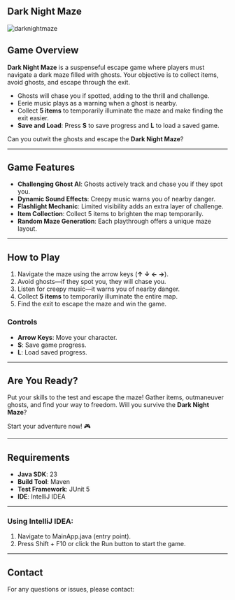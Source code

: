 ## Dark Night Maze 
![darknightmaze](https://github.com/user-attachments/assets/e377b536-c7ef-4ac1-b655-095e7676976c)


## **Game Overview**
**Dark Night Maze** is a suspenseful escape game where players must navigate a dark maze filled with ghosts. Your objective is to collect items, avoid ghosts, and escape through the exit.  

- Ghosts will chase you if spotted, adding to the thrill and challenge.  
- Eerie music plays as a warning when a ghost is nearby.  
- Collect **5 items** to temporarily illuminate the maze and make finding the exit easier.  
- **Save and Load**: Press **S** to save progress and **L** to load a saved game.  

Can you outwit the ghosts and escape the **Dark Night Maze**?  

---

## **Game Features**
- **Challenging Ghost AI**: Ghosts actively track and chase you if they spot you.  
- **Dynamic Sound Effects**: Creepy music warns you of nearby danger.  
- **Flashlight Mechanic**: Limited visibility adds an extra layer of challenge.  
- **Item Collection**: Collect 5 items to brighten the map temporarily.  
- **Random Maze Generation**: Each playthrough offers a unique maze layout.  

---

## **How to Play**
1. Navigate the maze using the arrow keys (**↑ ↓ ← →**).  
2. Avoid ghosts—if they spot you, they will chase you.  
3. Listen for creepy music—it warns you of nearby danger.  
4. Collect **5 items** to temporarily illuminate the entire map.  
5. Find the exit to escape the maze and win the game.

### **Controls**
- **Arrow Keys**: Move your character.  
- **S**: Save game progress.  
- **L**: Load saved progress.  

---

## **Are You Ready?**
Put your skills to the test and escape the maze! Gather items, outmaneuver ghosts, and find your way to freedom. Will you survive the **Dark Night Maze**?  

Start your adventure now! 🎮

---

## Requirements
- **Java SDK**: 23
- **Build Tool**: Maven
- **Test Framework**: JUnit 5
- **IDE**: IntelliJ IDEA

---


### Using IntelliJ IDEA:
1. Navigate to MainApp.java (entry point).
2. Press Shift + F10 or click the Run button to start the game.

---


## Contact 
For any questions or issues, please contact: 

